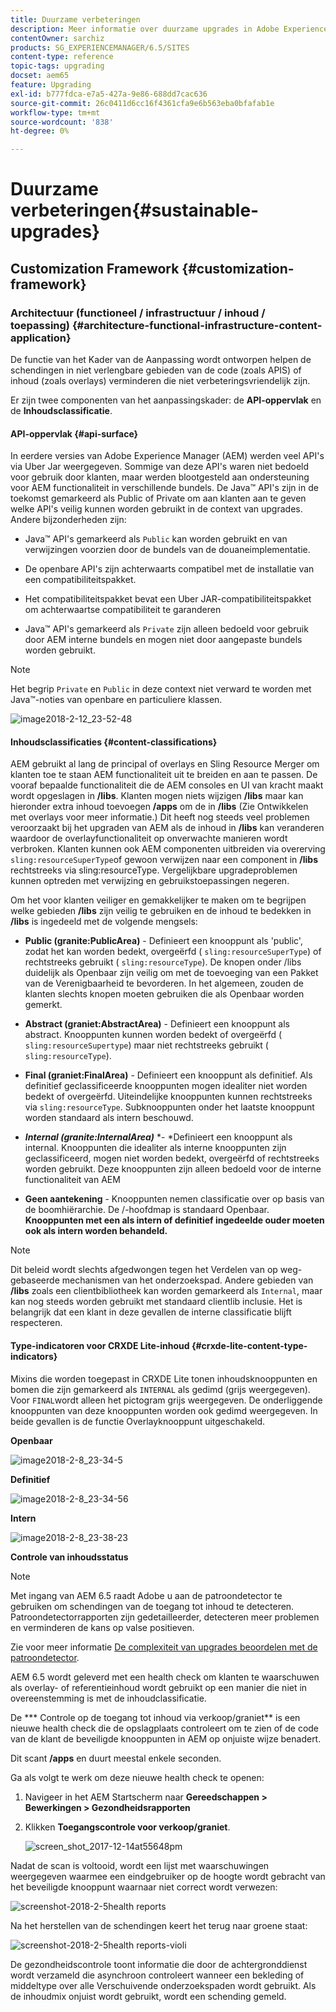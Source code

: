 ```yaml
---
title: Duurzame verbeteringen
description: Meer informatie over duurzame upgrades in Adobe Experience Manager 6.4.
contentOwner: sarchiz
products: SG_EXPERIENCEMANAGER/6.5/SITES
content-type: reference
topic-tags: upgrading
docset: aem65
feature: Upgrading
exl-id: b777fdca-e7a5-427a-9e86-688dd7cac636
source-git-commit: 26c0411d6cc16f4361cfa9e6b563eba0bfafab1e
workflow-type: tm+mt
source-wordcount: '838'
ht-degree: 0%

---
```


# Duurzame verbeteringen{#sustainable-upgrades}

## Customization Framework {#customization-framework}

### Architectuur (functioneel / infrastructuur / inhoud / toepassing)  {#architecture-functional-infrastructure-content-application}

De functie van het Kader van de Aanpassing wordt ontworpen helpen de schendingen in niet verlengbare gebieden van de code (zoals APIS) of inhoud (zoals overlays) verminderen die niet verbeteringsvriendelijk zijn.

Er zijn twee componenten van het aanpassingskader: de **API-oppervlak** en de **Inhoudsclassificatie**.

#### API-oppervlak {#api-surface}

In eerdere versies van Adobe Experience Manager (AEM) werden veel API&#39;s via Uber Jar weergegeven. Sommige van deze API&#39;s waren niet bedoeld voor gebruik door klanten, maar werden blootgesteld aan ondersteuning voor AEM functionaliteit in verschillende bundels. De Java™ API&#39;s zijn in de toekomst gemarkeerd als Public of Private om aan klanten aan te geven welke API&#39;s veilig kunnen worden gebruikt in de context van upgrades. Andere bijzonderheden zijn:

* Java™ API&#39;s gemarkeerd als `Public` kan worden gebruikt en van verwijzingen voorzien door de bundels van de douaneimplementatie.

* De openbare API&#39;s zijn achterwaarts compatibel met de installatie van een compatibiliteitspakket.
* Het compatibiliteitspakket bevat een Uber JAR-compatibiliteitspakket om achterwaartse compatibiliteit te garanderen
* Java™ API&#39;s gemarkeerd als `Private` zijn alleen bedoeld voor gebruik door AEM interne bundels en mogen niet door aangepaste bundels worden gebruikt.

>[!NOTE]
>
>Het begrip `Private` en `Public` in deze context niet verward te worden met Java™-noties van openbare en particuliere klassen.

![image2018-2-12_23-52-48](assets/image2018-2-12_23-52-48.png)

#### Inhoudsclassificaties {#content-classifications}

AEM gebruikt al lang de principal of overlays en Sling Resource Merger om klanten toe te staan AEM functionaliteit uit te breiden en aan te passen. De vooraf bepaalde functionaliteit die de AEM consoles en UI van kracht maakt wordt opgeslagen in **/libs**. Klanten mogen niets wijzigen **/libs** maar kan hieronder extra inhoud toevoegen **/apps** om de in **/libs** (Zie Ontwikkelen met overlays voor meer informatie.) Dit heeft nog steeds veel problemen veroorzaakt bij het upgraden van AEM als de inhoud in **/libs** kan veranderen waardoor de overlayfunctionaliteit op onverwachte manieren wordt verbroken. Klanten kunnen ook AEM componenten uitbreiden via overerving `sling:resourceSuperType`of gewoon verwijzen naar een component in **/libs** rechtstreeks via sling:resourceType. Vergelijkbare upgradeproblemen kunnen optreden met verwijzing en gebruikstoepassingen negeren.

Om het voor klanten veiliger en gemakkelijker te maken om te begrijpen welke gebieden **/libs** zijn veilig te gebruiken en de inhoud te bedekken in **/libs** is ingedeeld met de volgende mengsels:

* **Public (granite:PublicArea)** - Definieert een knooppunt als &#39;public&#39;, zodat het kan worden bedekt, overgeërfd ( `sling:resourceSuperType`) of rechtstreeks gebruikt ( `sling:resourceType`). De knopen onder /libs duidelijk als Openbaar zijn veilig om met de toevoeging van een Pakket van de Verenigbaarheid te bevorderen. In het algemeen, zouden de klanten slechts knopen moeten gebruiken die als Openbaar worden gemerkt.

* **Abstract (graniet:AbstractArea)** - Definieert een knooppunt als abstract. Knooppunten kunnen worden bedekt of overgeërfd ( `sling:resourceSupertype`) maar niet rechtstreeks gebruikt ( `sling:resourceType`).

* **Final (graniet:FinalArea)** - Definieert een knooppunt als definitief. Als definitief geclassificeerde knooppunten mogen idealiter niet worden bedekt of overgeërfd. Uiteindelijke knooppunten kunnen rechtstreeks via `sling:resourceType`. Subknooppunten onder het laatste knooppunt worden standaard als intern beschouwd.

* ***Internal (granite:InternalArea)*** *- *Definieert een knooppunt als internal. Knooppunten die idealiter als interne knooppunten zijn geclassificeerd, mogen niet worden bedekt, overgeërfd of rechtstreeks worden gebruikt. Deze knooppunten zijn alleen bedoeld voor de interne functionaliteit van AEM

* **Geen aantekening** - Knooppunten nemen classificatie over op basis van de boomhiërarchie. De /-hoofdmap is standaard Openbaar. **Knooppunten met een als intern of definitief ingedeelde ouder moeten ook als intern worden behandeld.**

>[!NOTE]
>
Dit beleid wordt slechts afgedwongen tegen het Verdelen van op weg-gebaseerde mechanismen van het onderzoekspad. Andere gebieden van **/libs** zoals een clientbibliotheek kan worden gemarkeerd als `Internal`, maar kan nog steeds worden gebruikt met standaard clientlib inclusie. Het is belangrijk dat een klant in deze gevallen de interne classificatie blijft respecteren.

#### Type-indicatoren voor CRXDE Lite-inhoud {#crxde-lite-content-type-indicators}

Mixins die worden toegepast in CRXDE Lite tonen inhoudsknooppunten en bomen die zijn gemarkeerd als `INTERNAL` als gedimd (grijs weergegeven). Voor `FINAL`wordt alleen het pictogram grijs weergegeven. De onderliggende knooppunten van deze knooppunten worden ook gedimd weergegeven. In beide gevallen is de functie Overlayknooppunt uitgeschakeld.

**Openbaar**

![image2018-2-8_23-34-5](assets/image2018-2-8_23-34-5.png)

**Definitief**

![image2018-2-8_23-34-56](assets/image2018-2-8_23-34-56.png)

**Intern**

![image2018-2-8_23-38-23](assets/image2018-2-8_23-38-23.png)

**Controle van inhoudsstatus**

>[!NOTE]
>
Met ingang van AEM 6.5 raadt Adobe u aan de patroondetector te gebruiken om schendingen van de toegang tot inhoud te detecteren. Patroondetectorrapporten zijn gedetailleerder, detecteren meer problemen en verminderen de kans op valse positieven.
>
Zie voor meer informatie [De complexiteit van upgrades beoordelen met de patroondetector](/help/sites-deploying/pattern-detector.md).

AEM 6.5 wordt geleverd met een health check om klanten te waarschuwen als overlay- of referentieinhoud wordt gebruikt op een manier die niet in overeenstemming is met de inhoudclassificatie.

De *** Controle op de toegang tot inhoud via verkoop/graniet** is een nieuwe health check die de opslagplaats controleert om te zien of de code van de klant de beveiligde knooppunten in AEM op onjuiste wijze benadert.

Dit scant **/apps** en duurt meestal enkele seconden.

Ga als volgt te werk om deze nieuwe health check te openen:

1. Navigeer in het AEM Startscherm naar **Gereedschappen > Bewerkingen > Gezondheidsrapporten**
1. Klikken **Toegangscontrole voor verkoop/graniet**.

   ![screen_shot_2017-12-14at55648pm](assets/screen_shot_2017-12-14at55648pm.png)

Nadat de scan is voltooid, wordt een lijst met waarschuwingen weergegeven waarmee een eindgebruiker op de hoogte wordt gebracht van het beveiligde knooppunt waarnaar niet correct wordt verwezen:

![screenshot-2018-2-5health reports](assets/screenshot-2018-2-5healthreports.png)

Na het herstellen van de schendingen keert het terug naar groene staat:

![screenshot-2018-2-5health reports-violi](assets/screenshot-2018-2-5healthreports-violations.png)

De gezondheidscontrole toont informatie die door de achtergronddienst wordt verzameld die asynchroon controleert wanneer een bekleding of middeltype over alle Verschuivende onderzoekspaden wordt gebruikt. Als de inhoudmix onjuist wordt gebruikt, wordt een schending gemeld.
